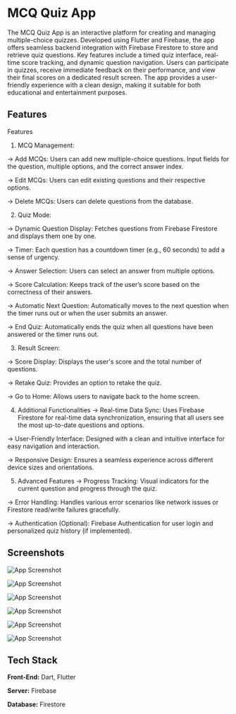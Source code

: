 
# MCQ Quiz App

The MCQ Quiz App is an interactive platform for creating and managing multiple-choice quizzes. Developed using Flutter and Firebase, the app offers seamless backend integration with Firebase Firestore to store and retrieve quiz questions. Key features include a timed quiz interface, real-time score tracking, and dynamic question navigation. Users can participate in quizzes, receive immediate feedback on their performance, and view their final scores on a dedicated result screen. The app provides a user-friendly experience with a clean design, making it suitable for both educational and entertainment purposes.


## Features

Features

1. MCQ Management:

-> Add MCQs:
Users can add new multiple-choice questions.
Input fields for the question, multiple    options, and the correct answer index.

-> Edit MCQs:
Users can edit existing questions and their respective options.

-> Delete MCQs:
Users can delete questions from the database.

2. Quiz Mode:

-> Dynamic Question Display:
Fetches questions from Firebase Firestore and displays them one by one.

-> Timer:
Each question has a countdown timer (e.g., 60 seconds) to add a sense of urgency.

-> Answer Selection:
Users can select an answer from multiple options.

-> Score Calculation:
Keeps track of the user’s score based on the correctness of their answers.

-> Automatic Next Question:
Automatically moves to the next question when the timer runs out or when the user submits an answer.

-> End Quiz:
Automatically ends the quiz when all questions have been answered or the timer runs out.

3. Result Screen:

-> Score Display:
Displays the user's score and the total number of questions.

-> Retake Quiz:
Provides an option to retake the quiz.

-> Go to Home:
Allows users to navigate back to the home screen.

4. Additional Functionalities
-> 
Real-time Data Sync:
Uses Firebase Firestore for real-time data synchronization, ensuring that all users see the most up-to-date questions and options.

-> User-Friendly Interface:
Designed with a clean and intuitive interface for easy navigation and interaction.

-> Responsive Design:
Ensures a seamless experience across different device sizes and orientations.

5. Advanced Features
-> Progress Tracking:
Visual indicators for the current question and progress through the quiz.

-> Error Handling:
Handles various error scenarios like network issues or Firestore read/write failures gracefully.

-> Authentication (Optional):
Firebase Authentication for user login and personalized quiz history (if implemented).



## Screenshots

![App Screenshot](https://drive.google.com/file/d/1G3wMiJRTDi49mm-E1YcnIb_wJw-YFzle/view?usp=drive_link)

![App Screenshot](https://drive.google.com/file/d/1PzmHy3muwXrQ6tlcDSsB9mhvvX89otzk/view?usp=drive_link)

![App Screenshot](https://drive.google.com/file/d/1CCeyPWxsZ8yJXugm_bVhkxbc3oyjfP-B/view?usp=drive_link)

![App Screenshot](https://drive.google.com/file/d/1xmY-uEP2Rv3H11w3kpC07qwACBu9LORz/view?usp=drive_link)

![App Screenshot](https://drive.google.com/file/d/11wMvL2u589bpj8A8NKqyWGr26QizwrsV/view?usp=drive_link)

![App Screenshot](https://drive.google.com/file/d/1Zs3neAtcreD3_QNB3qyBEMupBqbwhz9o/view?usp=drive_link)




## Tech Stack

**Front-End:** Dart, Flutter

**Server:** Firebase

**Database:** Firestore

